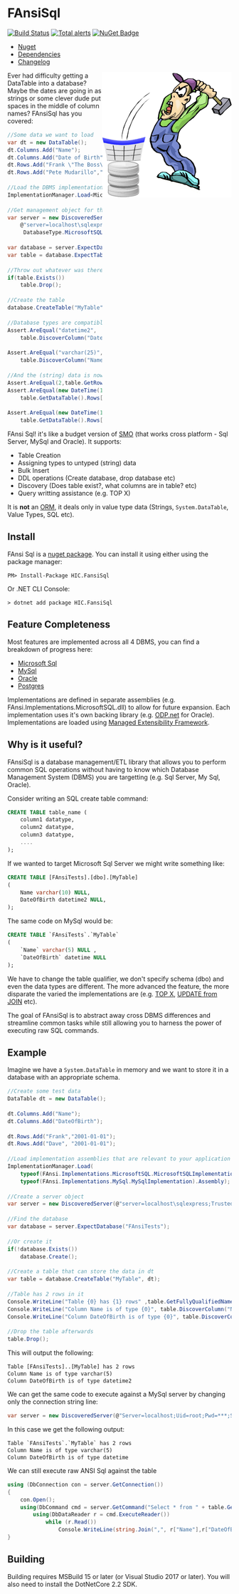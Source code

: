 # FAnsiSql

[![Build Status](https://travis-ci.org/HicServices/FAnsiSql.svg?branch=master)](https://travis-ci.org/HicServices/FAnsiSql) [![Total alerts](https://img.shields.io/lgtm/alerts/g/HicServices/FAnsiSql.svg?logo=lgtm&logoWidth=18)](https://lgtm.com/projects/g/HicServices/FAnsiSql/alerts/) [![NuGet Badge](https://buildstats.info/nuget/HIC.FAnsiSql)](https://www.nuget.org/packages/HIC.FansiSql/)

- [Nuget](https://www.nuget.org/packages/HIC.FansiSql/)
- [Dependencies](./Packages.md)
- [Changelog](./CHANGELOG.md)

<p align="right">
<a href="https://www.publicdomainpictures.net/en/view-image.php?image=184699&picture=a-laugh-every-day-126">
  <img src="FansiHammerSmall.png" align="right"/>
</a>
</p>

Ever had difficulty getting a DataTable into a database? Maybe the dates are going in as strings or some clever dude put spaces in the middle of column names?  FAnsiSql has you covered:


```csharp 
//Some data we want to load
var dt = new DataTable();
dt.Columns.Add("Name");
dt.Columns.Add("Date of Birth");
dt.Rows.Add("Frank \"The Boss\" Spagetti","1920-01-01");
dt.Rows.Add("Pete Mudarillo","22-May-1910");

//Load the DBMS implementation(s) you need
ImplementationManager.Load<MicrosoftSQLImplementation>();

//Get management object for the database
var server = new DiscoveredServer(
    @"server=localhost\sqlexpress;Trusted_Connection=True;",
     DatabaseType.MicrosoftSQLServer);

var database = server.ExpectDatabase("test");
var table = database.ExpectTable("MyTable");
            
//Throw out whatever was there before
if(table.Exists())
    table.Drop();

//Create the table
database.CreateTable("MyTable",dt);
            
//Database types are compatible with all the data
Assert.AreEqual("datetime2",
    table.DiscoverColumn("Date of Birth").DataType.SQLType);

Assert.AreEqual("varchar(25)",
    table.DiscoverColumn("Name").DataType.SQLType);

//And the (string) data is now properly typed and sat in our DBMS
Assert.AreEqual(2,table.GetRowCount());    
Assert.AreEqual(new DateTime(1920,1,1),
    table.GetDataTable().Rows[0][1]);

Assert.AreEqual(new DateTime(1910,5,22),
    table.GetDataTable().Rows[1][1]);
```

FAnsi Sql! it's like a budget version of [SMO](https://docs.microsoft.com/en-us/sql/relational-databases/server-management-objects-smo/sql-server-management-objects-smo-programming-guide?view=sql-server-2017) (that works cross platform - Sql Server,  MySql and Oracle).  It supports:

 * Table Creation
 * Assigning types to untyped (string) data
 * Bulk Insert
 * DDL operations (Create database, drop database etc)
 * Discovery (Does table exist?, what columns are in table? etc)
 * Query writting assistance (e.g. TOP X)

It is **not** an [ORM](https://en.wikipedia.org/wiki/Object-relational_mapping), it deals only in value type data (Strings, `System.DataTable`, Value Types, SQL etc).

## Install

FAnsi Sql is a [nuget package](https://www.nuget.org/packages/HIC.FansiSql/).  You can install it using either using the package manager:

```
PM> Install-Package HIC.FansiSql
```
Or .NET CLI Console:

```
> dotnet add package HIC.FansiSql
```

## Feature Completeness

Most features are implemented across all 4 DBMS, you can find a breakdown of progress here:

- [Microsoft Sql](./Implementations/FAnsi.Implementations.MicrosoftSQL/README.md) 
- [MySql](./Implementations/FAnsi.Implementations.MySql/README.md)
- [Oracle](./Implementations/FAnsi.Implementations.Oracle/README.md)
- [Postgres](./Implementations/FAnsi.Implementations.PostgreSql/README.md)

Implementations are defined in separate assemblies (e.g. FAnsi.Implementations.MicrosoftSQL.dll) to allow for future expansion.  Each implementation uses it's own backing library (e.g. [ODP.net](https://www.oracle.com/technetwork/topics/dotnet/index-085163.html) for Oracle).  Implementations are loaded using [Managed Extensibility Framework](https://docs.microsoft.com/en-us/dotnet/framework/mef/).

## Why is it useful?
FAnsiSql is a database management/ETL library that allows you to perform common SQL operations without having to know which Database Management System (DBMS) you are targetting (e.g. Sql Server, My Sql, Oracle).  

Consider writing an SQL create table command:

```sql
CREATE TABLE table_name (
	column1 datatype,
	column2 datatype,
	column3 datatype,
	....
);
```

If we wanted to target Microsoft Sql Server we might write something like:


```sql
CREATE TABLE [FAnsiTests].[dbo].[MyTable]
(
	Name varchar(10) NULL,
	DateOfBirth datetime2 NULL,
);
```

The same code on MySql would be:

```sql
CREATE TABLE `FAnsiTests`.`MyTable`
(
	`Name` varchar(5) NULL ,
	`DateOfBirth` datetime NULL 
);
```

We have to change the table qualifier, we don't specify schema (dbo) and even the data types are different.  The more advanced the feature, the more disparate the varied the implementations are (e.g. [TOP X](https://www.w3schools.com/sql/sql_top.asp), [UPDATE from JOIN](https://stackoverflow.com/a/1293347/4824531) etc).

The goal of FAnsiSql is to abstract away cross DBMS differences and streamline common tasks while still allowing you to harness the power of executing raw SQL commands.

## Example

Imagine we have a `System.DataTable` in memory and we want to store it in a database with an appropriate schema.

```csharp
//Create some test data
DataTable dt = new DataTable();

dt.Columns.Add("Name");
dt.Columns.Add("DateOfBirth");

dt.Rows.Add("Frank","2001-01-01");
dt.Rows.Add("Dave", "2001-01-01");

//Load implementation assemblies that are relevant to your application  (do this once on startup)
ImplementationManager.Load(
	typeof(FAnsi.Implementations.MicrosoftSQL.MicrosoftSQLImplementation).Assembly,
	typeof(FAnsi.Implementations.MySql.MySqlImplementation).Assembly);

//Create a server object
var server = new DiscoveredServer(@"server=localhost\sqlexpress;Trusted_Connection=True;", DatabaseType.MicrosoftSQLServer);

//Find the database
var database = server.ExpectDatabase("FAnsiTests");

//Or create it
if(!database.Exists())
	database.Create();

//Create a table that can store the data in dt
var table = database.CreateTable("MyTable", dt);

//Table has 2 rows in it
Console.WriteLine("Table {0} has {1} rows" ,table.GetFullyQualifiedName(), table.GetRowCount());
Console.WriteLine("Column Name is of type {0}", table.DiscoverColumn("Name").DataType.SQLType);
Console.WriteLine("Column DateOfBirth is of type {0}", table.DiscoverColumn("DateOfBirth").DataType.SQLType);

//Drop the table afterwards
table.Drop();
```

This will output the following:

```
Table [FAnsiTests]..[MyTable] has 2 rows
Column Name is of type varchar(5)
Column DateOfBirth is of type datetime2
```

We can get the same code to execute against a MySql server by changing only the connection string line:

```csharp
var server = new DiscoveredServer(@"Server=localhost;Uid=root;Pwd=***;SSLMode=None", DatabaseType.MySql);
```

In this case we get the following output:

```
Table `FAnsiTests`.`MyTable` has 2 rows
Column Name is of type varchar(5)
Column DateOfBirth is of type datetime
```

We can still execute raw ANSI Sql against the table

```csharp
using (DbConnection con = server.GetConnection())
{
    con.Open();
    using(DbCommand cmd = server.GetCommand("Select * from " + table.GetFullyQualifiedName(), con))
        using(DbDataReader r = cmd.ExecuteReader())
            while (r.Read())
                Console.WriteLine(string.Join(",", r["Name"],r["DateOfBirth"]));
}
```


## Building

Building requires MSBuild 15 or later (or Visual Studio 2017 or later).  You will also need to install the DotNetCore 2.2 SDK.
